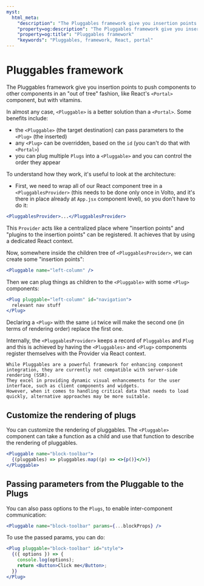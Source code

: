 ```yaml
---
myst:
  html_meta:
    "description": "The Pluggables framework give you insertion points to push components to other components in an 'out of tree' fashion, like React's Portal component, but with vitamins."
    "property=og:description": "The Pluggables framework give you insertion points to push components to other components in an 'out of tree' fashion, like React's Portal component, but with vitamins."
    "property=og:title": "Pluggables framework"
    "keywords": "Pluggables, framework, React, portal"
---
```


# Pluggables framework

The Pluggables framework give you insertion points to push components to other
components in an "out of tree" fashion, like React's `<Portal>` component, but with vitamins.

In almost any case, `<Pluggable>` is a better solution than a `<Portal>`. Some benefits include:

- the `<Pluggable>` (the target destination) can pass parameters to the `<Plug>` (the
  inserted)
- any `<Plug>` can be overridden, based on the `id` (you can't do that with `<Portal>`)
- you can plug multiple `Plugs` into a `<Pluggable>` and you can control the order
  they appear

To understand how they work, it's useful to look at the architecture:

- First, we need to wrap all of our React component tree in
  a `<PluggablesProvider>` (this needs to be done only once in Volto, and it's there in place already
  at `App.jsx` component level), so you don't have to do it:

```jsx
<PluggablesProvider>...</PluggablesProvider>
```

This `Provider` acts like a centralized place where "insertion points" and
"plugins to the insertion points" can be registered. It achieves that by
using a dedicated React context.

Now, somewhere inside the children tree of `<PluggablesProvider>`, we can create some
"insertion points":

```jsx
<Pluggable name="left-column" />
```

Then we can plug things as children to the `<Pluggable>` with some `<Plug>`
components:

```jsx
<Plug pluggable="left-column" id="navigation">
  relevant nav stuff
</Plug>
```

Declaring a `<Plug>` with the same `id` twice will make the second one (in
terms of rendering order) replace the first one.

Internally, the `<PluggablesProvider>` keeps a record of `Pluggables` and `Plug` and
this is achieved by having the `<Pluggables>` and `<Plug>` components register
themselves with the Provider via React context.

```{note}
While Pluggables are a powerful framework for enhancing component integration, they are currently not compatible with server-side rendering (SSR).
They excel in providing dynamic visual enhancements for the user interface, such as client components and widgets.
However, when it comes to handling critical data that needs to load quickly, alternative approaches may be more suitable.
```
## Customize the rendering of plugs

You can customize the rendering of pluggables. The `<Pluggable>` component can take a function as a child and use that function to describe the rendering of pluggables.

```jsx
<Pluggable name="block-toolbar">
  {(pluggables) => pluggables.map((p) => <>{p()}</>)}
</Pluggable>
```
## Passing parameters from the Pluggable to the Plugs

You can also pass options to the `Plugs`, to enable inter-component communication:

```jsx
<Pluggable name="block-toolbar" params={...blockProps} />
```

To use the passed params, you can do:

```jsx
<Plug pluggable="block-toolbar" id="style">
  {({ options }) => {
    console.log(options);
    return <Button>Click me</Button>;
  }}
</Plug>
```
